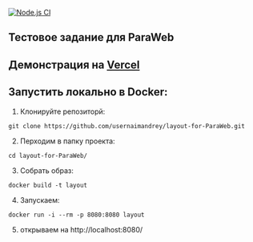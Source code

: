 [![Node.js CI](https://github.com/usernaimandrey/layout-for-ParaWeb/actions/workflows/node.js.yml/badge.svg)](https://github.com/usernaimandrey/layout-for-ParaWeb/actions/workflows/node.js.yml)

## Тестовое задание для ParaWeb

## Демонстрация на [Vercel](https://layout-for-para-a2n39ju1x-usernaimandrey.vercel.app/)

## Запустить локально в Docker:
1. Клонируйте репозиторй:
```
git clone https://github.com/usernaimandrey/layout-for-ParaWeb.git

```
2. Перходим в папку проекта:
```
cd layout-for-ParaWeb/

```
3. Собрать образ:
```
docker build -t layout
```
4. Запускаем:
```
docker run -i --rm -p 8080:8080 layout

```
5. открываем на http://localhost:8080/
